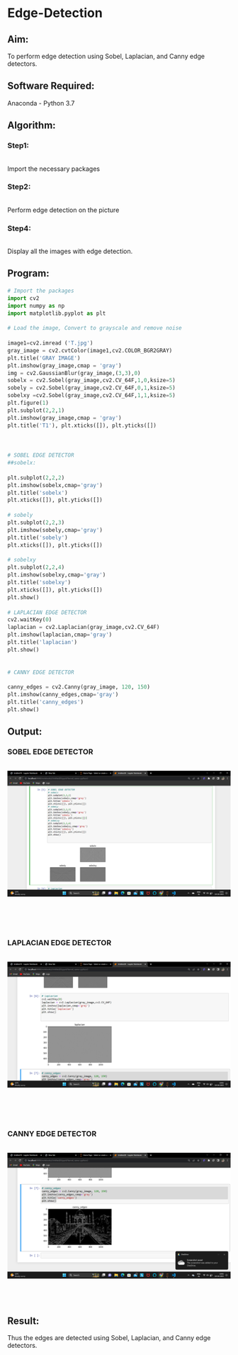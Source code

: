 # Edge-Detection
## Aim:
To perform edge detection using Sobel, Laplacian, and Canny edge detectors.

## Software Required:
Anaconda - Python 3.7

## Algorithm:
### Step1:
<br>
Import the necessary packages

### Step2:
<br>
Perform edge detection on the picture


### Step4:
<br>Display all the images with edge detection.



 
## Program:

``` Python
# Import the packages
import cv2
import numpy as np
import matplotlib.pyplot as plt

# Load the image, Convert to grayscale and remove noise

image1=cv2.imread ('T.jpg') 
gray_image = cv2.cvtColor(image1,cv2.COLOR_BGR2GRAY)
plt.title('GRAY IMAGE')
plt.imshow(gray_image,cmap = 'gray')
img = cv2.GaussianBlur(gray_image,(3,3),0)
sobelx = cv2.Sobel(gray_image,cv2.CV_64F,1,0,ksize=5)
sobely = cv2.Sobel(gray_image,cv2.CV_64F,0,1,ksize=5)
sobelxy =cv2.Sobel(gray_image,cv2.CV_64F,1,1,ksize=5)
plt.figure(1)
plt.subplot(2,2,1)
plt.imshow(gray_image,cmap = 'gray')
plt.title('T1'), plt.xticks([]), plt.yticks([])



# SOBEL EDGE DETECTOR
##sobelx:

plt.subplot(2,2,2)
plt.imshow(sobelx,cmap='gray')
plt.title('sobelx')
plt.xticks([]), plt.yticks([])

# sobely
plt.subplot(2,2,3)
plt.imshow(sobely,cmap='gray')
plt.title('sobely')
plt.xticks([]), plt.yticks([])

# sobelxy
plt.subplot(2,2,4)
plt.imshow(sobelxy,cmap='gray')
plt.title('sobelxy')
plt.xticks([]), plt.yticks([])
plt.show()

# LAPLACIAN EDGE DETECTOR
cv2.waitKey(0)
laplacian = cv2.Laplacian(gray_image,cv2.CV_64F)
plt.imshow(laplacian,cmap='gray')
plt.title('laplacian')
plt.show()


# CANNY EDGE DETECTOR

canny_edges = cv2.Canny(gray_image, 120, 150)
plt.imshow(canny_edges,cmap='gray')
plt.title('canny_edges')
plt.show()


```
## Output:
### SOBEL EDGE DETECTOR
<br>![output](1.png)
<br>
<br>
<br>
<br>
<br>


### LAPLACIAN EDGE DETECTOR
<br> ![output](3.png)
<br>
<br>
<br>
<br>
<br>


### CANNY EDGE DETECTOR
<br> ![output](2.png)
<br>
<br>
<br>
<br>

## Result:
Thus the edges are detected using Sobel, Laplacian, and Canny edge detectors.
